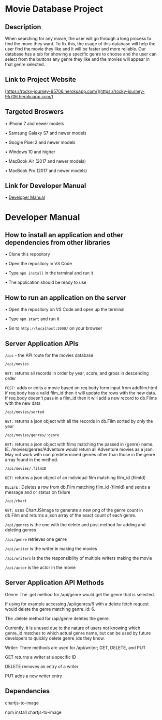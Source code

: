 # Movie Database Project

## Description
When searching for any movie, the user will go through a long process to find the move they want. To fix this, the usage of this database will help the user find the movie they like and it will be faster and more reliable. Our database has a tab for showing a specific genre to choose and the user can select from the buttons any genre they like and the movies will appear in that genre selected.


## Link to Project Website
[https://rocky-journey-95706.herokuapp.com/](https://rocky-journey-95706.herokuapp.com/)

## Targeted Broswers
• iPhone 7 and newer models

• Samsung Galaxy S7 and newer models

• Google Pixel 2 and newer models

• Windows 10 and higher

• MacBook Air (2017 and newer models)

• MacBook Pro (2017 and newer models)

## Link for Developer Manual
• [Developer Manual](https://github.com/NKoyfish/Group-11-INST377-MoviesDB#developer-manual)

# Developer Manual

## How to install an application and other dependencies from other libraries
• Clone this repository

• Open the repository in VS Code 

• Type ```npm install``` in the terminal and run it

• The application should be ready to use

## How to run an application on the server
• Open the repository on VS Code and open up the terminal

• Type ```npm start``` and run it

• Go to ```http://localhost:3000/``` on your browser

## Server Application APIs
```/api``` - the API route for the movies database

```/api/movies```

  ```GET:```  returns all records in order by year, score, and gross in descending order
              
  ```POST:``` adds or edits a movie based on req.body form input from addfilm.html
              if req.body has a valid film_id then it will update the rows with the new data.
              If req.body doesn't pass in a film_id then it will add a new record to db.Films with the new data
              
 ```/api/movies/sorted```
 
  ```GET:```  returns a json object with all the records in db.Film sorted by only the year
  
 ```/api/movies/genres/:genre```
  
  ```GET:```  returns a json object with films matching the passed in {genre} name. IE. /movies/genres/Adventure would return all Adventure movies as a json.
              May not work with non predetermined genres other than those in the genre array found in the method.

```/api/movies/:filmID```

  ```GET:```  returns a json object of an individual film matching film_id {filmId}
  
  ```DELETE:```  Deletes a row from db.Film matching film_id {filmId} and sends a message and or status on failure
  
```/api/chart```

  ```GET:```  uses ChartJSImage to generate a new png of the genre count in db.Film and returns a json array of the exact count of each genre.
  
```/api/genres``` is the one with the delete and post method for adding and deleting genres

```/api/genre``` retrieves one genre

```/api/writer``` is the writer in making the movies

```/api/writers``` is the the responsibility of multiple writers making the movie

```/api/actor``` is the actor in the movie


## Server Application API Methods

Genre:
The .get method for /api/genre would get the genre that is selected.

If using for example accessing /api/genres/6 with a delete fetch request would delete the genre matching genre_id: 6.

The .delete method for /api/genre deletes the genre.

Currently, it is unused due to the nature of users not knowing which genre_id matches to which actual genre name, but can be used by future developers to quickly delete genre_ids they know.

Writer:
Three methods are used for /api/writer; GET, DELETE, and PUT

GET returns a writer at a specific ID

DELETE removes an entry of a writer

PUT adds a new writer entry


## Dependencies
chartjs-to-image

npm install chartjs-to-image
